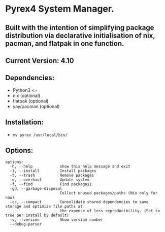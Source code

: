 # Pyrex4 System Manager.
## Built with the intention of simplifying package distribution via declarative initialisation of nix, pacman, and flatpak in one function.

## Current Version: 4.10

## Dependencies:
- Python3 <=
- nix (optional)
- flatpak (optional)
- yay/pacman (optional)

## Installation: 
- `mv pyrex /usr/local/bin/`

## Options:
```
options:
  -h, --help            show this help message and exit
  -i, --install         Install packages
  -t, --trash           Remove packages
  -o, --overhaul        Update system
  -f, --find            Find packages1
  -gd, --garbage-disposal
                        Collect unused packages/paths (Nix only for now)
  -cc, --compact        Consolidate shared dependencies to save storage and optimize file paths at
                        the expense of less reproducibility. (Set to true per install by default)
  -v, --version         Show version number
  --debug-parser

```

